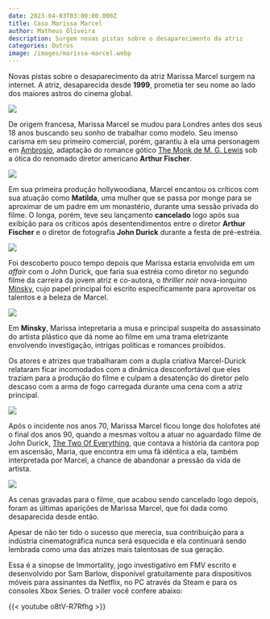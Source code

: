 ```yaml
---
date: 2023-04-03T03:00:00.000Z
title: Caso Marissa Marcel
author: Matheus Oliveira
description: Surgem novas pistas sobre o desaparecimento da atriz
categories: Outros
image: /images/marissa-marcel.webp
---
```

Novas pistas sobre o desaparecimento da atriz Marissa Marcel surgem na internet. A atriz, desaparecida desde **1999**, prometia ter seu nome ao lado dos maiores astros do cinema global.

![](/images/marissa-interview.webp)

De origem francesa, Marissa Marcel se mudou para Londres antes dos seus 18 anos buscando seu sonho de trabalhar como modelo. Seu imenso carisma em seu primeiro comercial, porém, garantiu à ela uma personagem em [Ambrosio](https://www.imdb.com/title/tt15173592/), adaptação do romance gótico [The Monk de M. G. Lewis](https://www.amazon.com.br/Monk-Matthew-Lewis/dp/0198704453) sob a ótica do renomado diretor americano **Arthur Fischer**.

![](/images/marissa-ambrosio-3.webp)

Em sua primeira produção hollywoodiana, Marcel encantou os críticos com sua atuação como **Matilda**, uma mulher que se passa por monge para se aproximar de um padre em um monastério, durante uma sessão privada do filme. O longa, porém, teve seu lançamento **cancelado** logo após sua exibição para os críticos após desentendimentos entre o diretor **Arthur Fischer** e o diretor de fotografia **John Durick** durante a festa de pré-estréia.

![](/images/marissa-ambrosio-2.webp)

Foi descoberto pouco tempo depois que Marissa estaria envolvida em um *affair* com o John Durick, que faria sua estréia como diretor no segundo filme da carreira da jovem atriz e co-autora, o *thriller noir* nova-iorquino [Minsky](https://www.imdb.com/title/tt15251038/), cujo papel principal foi escrito especificamente para aproveitar os talentos e a beleza de Marcel.

![](/images/marissa-minsky-2.webp)

Em **Minsky**, Marissa intepretaria a musa e principal suspeita do assassinato do artista plástico que dá nome ao filme em uma trama eletrizante envolvendo investigação, intrigas políticas e romances proibidos.

Os atores e atrizes que trabalharam com a dupla criativa Marcel-Durick relataram ficar incomodados com a dinâmica desconfortável que eles traziam para a produção do filme e culpam a desatenção do diretor pelo descaso com a arma de fogo carregada durante uma cena com a atriz principal.

![](/images/marissa-minsky-3.webp)

Após o incidente nos anos 70, Marissa Marcel ficou longe dos holofotes até o final dos anos 90, quando a mesmas voltou a atuar no aguardado filme de John Durick, [The Two Of Everything](https://www.imdb.com/title/tt15471536/), que contava a história da cantora pop em ascensão, Maria, que encontra em uma fã idêntica a ela, também interpretada por Marcel, a chance de abandonar a pressão da vida de artista. 

![](/images/marissa-toe-2.webp)

As cenas gravadas para o filme, que acabou sendo cancelado logo depois, foram as últimas aparições de Marissa Marcel, que foi dada como desaparecida desde então.

Apesar de não ter tido o sucesso que merecia, sua contribuição para a indústria cinematográfica nunca será esquecida e ela continuará sendo lembrada como uma das atrizes mais talentosas de sua geração.

Essa é a sinopse de Immortality, jogo investigativo em FMV escrito e desenvolvido por Sam Barlow, disponível gratuitamente para dispositivos móveis para assinantes da Netflix, no PC através da Steam e para os consoles Xbox Series. O trailer você confere abaixo:

{{< youtube o8tV-R7Rfhg >}}